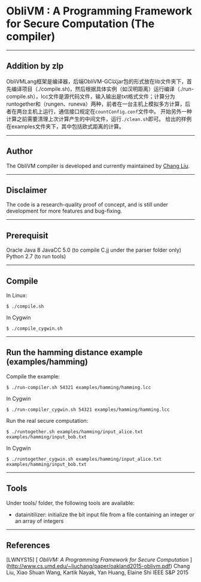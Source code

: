 # ObliVM : A Programming Framework for Secure Computation (The compiler)

--------------------------------------------------------------------------------
Addition by zlp
--------------------------------------------------------------------------------

ObliVMLang框架是编译器，后端ObliVM-GC以jar包的形式放在lib文件夹下，首先编译项目（./compile.sh)，然后根据具体实例（如汉明距离）运行编译（./run-compile.sh），lcc文件是源代码文件，输入输出是txt格式文件；计算分为runtogether和（rungen、runeva）两种，前者在一台主机上模拟多方计算，后者在两台主机上运行，通信接口规定在`countConfig.conf`文件中。
开始另外一种计算之前需要清理上次计算产生的中间文件，运行`./clean.sh`即可。
给出的样例在examples文件夹下，其中包括欧式距离的计算。

--------------------------------------------------------------------------------
Author
--------------------------------------------------------------------------------

The ObliVM compiler is developed and currently maintained by [Chang Liu].


--------------------------------------------------------------------------------
Disclaimer
--------------------------------------------------------------------------------

The code is a research-quality proof of concept, and is still under development for more features and bug-fixing.


--------------------------------------------------------------------------------
Prerequisit
--------------------------------------------------------------------------------

Oracle Java 8
JavaCC 5.0 (to compile C.jj under the parser folder only)
Python 2.7 (to run tools)

--------------------------------------------------------------------------------
Compile
--------------------------------------------------------------------------------

In Linux:

    $ ./compile.sh

In Cygwin

    $ ./compile_cygwin.sh

--------------------------------------------------------------------------------
Run the hamming distance example (examples/hamming)
--------------------------------------------------------------------------------
Compile the example:

    $ ./run-compiler.sh 54321 examples/hamming/hamming.lcc

In Cygwin

    $ ./run-compiler_cygwin.sh 54321 examples/hamming/hamming.lcc

Run the real secure computation:

    $ ./runtogether.sh examples/hamming/input_alice.txt examples/hamming/input_bob.txt 

In Cygwin

    $ ./runtogether_cygwin.sh examples/hamming/input_alice.txt examples/hamming/input_bob.txt 

--------------------------------------------------------------------------------
Tools
--------------------------------------------------------------------------------

Under tools/ folder, the following tools are available:

  * datainitilizer: initialize the bit input file from a file containing an integer or an array of integers

--------------------------------------------------------------------------------
References
--------------------------------------------------------------------------------

\[LWNYS15] [
  _ObliVM: A Programming Framework for Secure Computation_
] (http://www.cs.umd.edu/~liuchang/paper/oakland2015-oblivm.pdf)
  Chang Liu, Xiao Shuan Wang, Kartik Nayak, Yan Huang, Elaine Shi
  IEEE S&P 2015

[Chang Liu]: http://www.cs.umd.edu/~liuchang/
